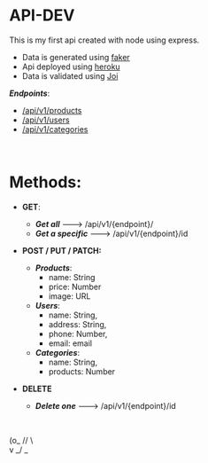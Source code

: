 # **API-DEV**

This is my first api created with node using express.

- Data is generated using [faker](https://www.npmjs.com/package/faker)
- Api deployed using [heroku](https://warm-caverns-03782.herokuapp.com/)
- Data is validated using [Joi](https://joi.dev/api/)

**_Endpoints_**:

- [/api/v1/products](https://warm-caverns-03782.herokuapp.com/api/v1/products)
- [/api/v1/users](https://warm-caverns-03782.herokuapp.com/api/v1/users)
- [/api/v1/categories](https://warm-caverns-03782.herokuapp.com/api/v1/categories)

‎

# Methods:

- **GET**:
  - **_Get all_** ---> /api/v1/{endpoint}/
  - **_Get a specific_** ---> /api/v1/{endpoint}/id
- **POST / PUT / PATCH:**

  - **_Products_**:
    - name: String
    - price: Number
    - image: URL
  - **_Users_**:
    - name: String,
    - address: String,
    - phone: Number,
    - email: email
  - **_Categories_**:
    - name: String,
    - products: Number

- **DELETE**
  - **_Delete one_** ---> /api/v1/{endpoint}/id

‎

(o\_
// \\\
v _/ _
